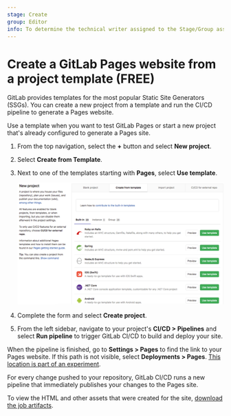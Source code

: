 ```yaml
---
stage: Create
group: Editor
info: To determine the technical writer assigned to the Stage/Group associated with this page, see https://about.gitlab.com/handbook/product/ux/technical-writing/#assignments
---
```


# Create a GitLab Pages website from a project template **(FREE)**

GitLab provides templates for the most popular Static Site Generators (SSGs).
You can create a new project from a template and run the CI/CD pipeline to generate a Pages website.

Use a template when you want to test GitLab Pages or start a new project that's already
configured to generate a Pages site.

1. From the top navigation, select the **+** button and select **New project**.
1. Select **Create from Template**.
1. Next to one of the templates starting with **Pages**, select **Use template**.

   ![Project templates for Pages](../img/pages_project_templates_v13_1.png)

1. Complete the form and select **Create project**.
1. From the left sidebar, navigate to your project's **CI/CD > Pipelines**
   and select **Run pipeline** to trigger GitLab CI/CD to build and deploy your
   site.

When the pipeline is finished, go to **Settings > Pages** to find the link to
your Pages website.
If this path is not visible, select **Deployments > Pages**.
[This location is part of an experiment](../index.md#menu-position-test).

For every change pushed to your repository, GitLab CI/CD runs a new pipeline
that immediately publishes your changes to the Pages site.

To view the HTML and other assets that were created for the site,
[download the job artifacts](../../../../ci/pipelines/job_artifacts.md#download-job-artifacts).
